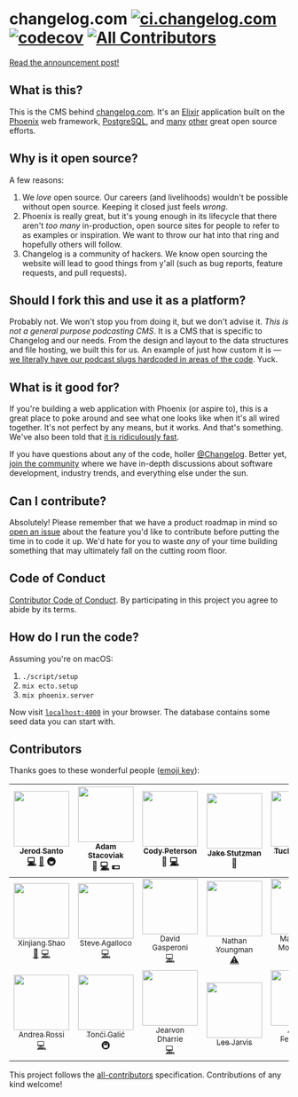 # changelog.com [![ci.changelog.com](https://ci.changelog.com/api/v1/pipelines/changelog.com/jobs/deploy/badge)](https://ci.changelog.com/teams/main/pipelines/changelog.com/jobs/deploy) [![codecov](https://codecov.io/gh/thechangelog/changelog.com/branch/master/graph/badge.svg)](https://codecov.io/gh/thechangelog/changelog.com) [![All Contributors](https://img.shields.io/badge/all_contributors-19-orange.svg?style=flat-square)](#contributors)

[Read the announcement post!](https://changelog.com/posts/changelog-is-open-source)

## What is this?

This is the CMS behind [changelog.com](https://changelog.com). It's an [Elixir](http://elixir-lang.org) application built on the [Phoenix](http://www.phoenixframework.org) web framework, [PostgreSQL](https://www.postgresql.org), and [many](https://github.com/thechangelog/changelog.com/blob/master/mix.exs#L33) [other](https://github.com/thechangelog/changelog.com/blob/master/package.json) great open source efforts.

## Why is it open source?

A few reasons:

1. We _love_ open source. Our careers (and livelihoods) wouldn't be possible without open source. Keeping it closed just feels _wrong_.
2. Phoenix is really great, but it's young enough in its lifecycle that there aren't _too many_ in-production, open source sites for people to refer to as examples or inspiration. We want to throw our hat into that ring and hopefully others will follow.
3. Changelog is a community of hackers. We know open sourcing the website will lead to good things from y'all (such as bug reports, feature requests, and pull requests).

## Should I fork this and use it as a platform?

Probably not. We won't stop you from doing it, but we don't advise it. _This is not a general purpose podcasting CMS_. It is a CMS that is specific to Changelog and our needs. From the design and layout to the data structures and file hosting, we built this for us. An example of just how custom it is — [we literally have our podcast slugs hardcoded in areas of the code](https://github.com/thechangelog/changelog.com/blob/master/web/controllers/slack_controller.ex#L22). Yuck.

## What is it good for?

If you're building a web application with Phoenix (or aspire to), this is a great place to poke around and see what one looks like when it's all wired together. It's not perfect by any means, but it works. And that's something. We've also been told that [it is ridiculously fast](https://twitter.com/augiedb/status/788344626663096320).

If you have questions about any of the code, holler [@Changelog](https://twitter.com/changelog). Better yet, [join the community](https://changelog.com/community) where we have in-depth discussions about software development, industry trends, and everything else under the sun.

## Can I contribute?

Absolutely! Please remember that we have a product roadmap in mind so [open an issue](https://github.com/thechangelog/changelog.com/issues) about the feature you'd like to contribute before putting the time in to code it up. We'd hate for you to waste _any_ of your time building something that may ultimately fall on the cutting room floor.

## Code of Conduct

[Contributor Code of Conduct](https://changelog.com/coc). By participating in this project you agree to abide by its terms.

## How do I run the code?

Assuming you're on macOS:

  1. `./script/setup`
  2. `mix ecto.setup`
  3. `mix phoenix.server`

Now visit [`localhost:4000`](http://localhost:4000) in your browser.
The database contains some seed data you can start with.

## Contributors

Thanks goes to these wonderful people ([emoji key](https://github.com/kentcdodds/all-contributors#emoji-key)):

<!-- ALL-CONTRIBUTORS-LIST:START - Do not remove or modify this section -->
| [<img src="https://avatars3.githubusercontent.com/u/8212?v=3" width="100px;"/><br /><sub>Jerod Santo</sub>](https://jerodsanto.net)<br />[💻](https://github.com/thechangelog/changelog.com/commits?author=jerodsanto) [📖](https://github.com/thechangelog/changelog.com/commits?author=jerodsanto) 🚇 | [<img src="https://avatars2.githubusercontent.com/u/2933?v=3" width="100px;"/><br /><sub>Adam Stacoviak</sub>](https://changelog.com/)<br />🎨 [💻](https://github.com/thechangelog/changelog.com/commits?author=adamstac) 💵 | [<img src="https://avatars0.githubusercontent.com/u/378665?v=3" width="100px;"/><br /><sub>Cody Peterson</sub>](http://humanshapes.co)<br />🎨 [💻](https://github.com/thechangelog/changelog.com/commits?author=codyjames) | [<img src="https://pbs.twimg.com/profile_images/562681393130377216/9Vyehvz8.jpeg" width="100px;"/><br /><sub>Jake Stutzman</sub>](http://elevate.co)<br />🎨 | [<img src="https://avatars2.githubusercontent.com/u/7838530?v=3" width="100px;"/><br /><sub>Tucker Cowie</sub>](https://github.com/TuckerCowie)<br />[💻](https://github.com/thechangelog/changelog.com/commits?author=TuckerCowie) | [<img src="https://avatars2.githubusercontent.com/u/3342?v=3" width="100px;"/><br /><sub>Gerhard Lazu</sub>](https://github.com/gerhard)<br />🚇 [💻](https://github.com/thechangelog/changelog.com/commits?author=gerhard) | [<img src="https://avatars1.githubusercontent.com/u/886?v=3" width="100px;"/><br /><sub>Dennis Reimann</sub>](https://dennisreimann.de)<br />[💻](https://github.com/thechangelog/changelog.com/commits?author=dennisreimann) |
| :---: | :---: | :---: | :---: | :---: | :---: | :---: |
| [<img src="https://avatars3.githubusercontent.com/u/635858?v=3" width="100px;"/><br /><sub>Xinjiang Shao</sub>](https://www.xinjiangshao.com)<br />[📖](https://github.com/thechangelog/changelog.com/commits?author=soleo) [💻](https://github.com/thechangelog/changelog.com/commits?author=soleo) | [<img src="https://avatars0.githubusercontent.com/u/28044?v=3" width="100px;"/><br /><sub>Steve Agalloco</sub>](http://beforeitwasround.com)<br />[💻](https://github.com/thechangelog/changelog.com/commits?author=stve) | [<img src="https://avatars1.githubusercontent.com/u/898057?v=3" width="100px;"/><br /><sub>David Gasperoni</sub>](http://david.gasperoni.org)<br />[💻](https://github.com/thechangelog/changelog.com/commits?author=mcdado) | [<img src="https://avatars2.githubusercontent.com/u/4566?v=3" width="100px;"/><br /><sub>Nathan Youngman</sub>](https://nathany.com)<br />[⚠️](https://github.com/thechangelog/changelog.com/commits?author=nathany) | [<img src="https://avatars3.githubusercontent.com/u/43941?v=3" width="100px;"/><br /><sub>Marco Vito Moscaritolo</sub>](http://mavimo.org)<br />[💻](https://github.com/thechangelog/changelog.com/commits?author=mavimo) | [<img src="https://avatars0.githubusercontent.com/u/5904417?v=3" width="100px;"/><br /><sub>0x4e</sub>](https://github.com/fallenpeace)<br />[💻](https://github.com/thechangelog/changelog.com/commits?author=fallenpeace) | [<img src="https://avatars1.githubusercontent.com/u/8217766?v=3" width="100px;"/><br /><sub>Juan Soto</sub>](https://juansoto.me)<br />[💻](https://github.com/thechangelog/changelog.com/commits?author=sotojuan) |
| [<img src="https://avatars2.githubusercontent.com/u/1248581?v=3" width="100px;"/><br /><sub>Andrea Rossi</sub>](https://github.com/lucidstack)<br />[💻](https://github.com/thechangelog/changelog.com/commits?author=lucidstack) | [<img src="https://avatars3.githubusercontent.com/u/51889?v=3" width="100px;"/><br /><sub>Tonći Galić</sub>](http://tuxified.com)<br />🚇 | [<img src="https://avatars2.githubusercontent.com/u/321306?v=3" width="100px;"/><br /><sub>Jearvon Dharrie</sub>](http://jearvondharrie.com)<br />[💻](https://github.com/thechangelog/changelog.com/commits?author=iamjarvo) | [<img src="https://avatars2.githubusercontent.com/u/197567?v=3" width="100px;"/><br /><sub>Lee Jarvis</sub>](http://twitter.com/lee_jarvis)<br /> | [<img src="https://avatars0.githubusercontent.com/u/6601142?v=3" width="100px;"/><br /><sub>Agusti Fernandez</sub>](https://github.com/agustif)<br />[💻](https://github.com/thechangelog/changelog.com/commits?author=agustif) | [<img src="https://avatars3.githubusercontent.com/u/1460304?v=4" width="100px;"/><br /><sub>Len Payne</sub>](https://github.com/LenPayne)<br />[💻](https://github.com/thechangelog/changelog.com/commits?author=LenPayne) |
<!-- ALL-CONTRIBUTORS-LIST:END -->

This project follows the [all-contributors](https://github.com/kentcdodds/all-contributors) specification. Contributions of any kind welcome!
